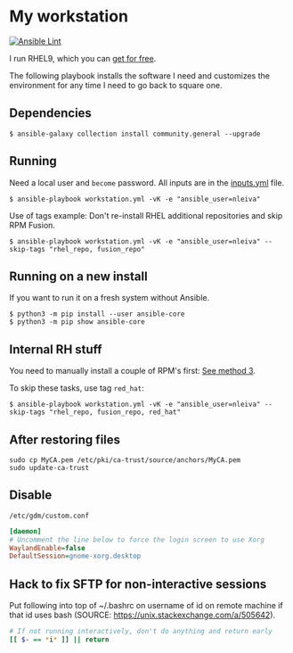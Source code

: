 # My workstation
[![Ansible Lint](https://github.com/nleiva/ansible-workstation/actions/workflows/ansible_lint.yml/badge.svg)](https://github.com/nleiva/ansible-workstation/actions/workflows/ansible_lint.yml)

I run RHEL9, which you can [get for free](https://developers.redhat.com/articles/faqs-no-cost-red-hat-enterprise-linux#general).

The following playbook installs the software I need and customizes the environment for any time I need to go back to square one.

## Dependencies

```
$ ansible-galaxy collection install community.general --upgrade
```

## Running

Need a local user and `become` password. All inputs are in the [inputs.yml](inputs.yml) file.

```
$ ansible-playbook workstation.yml -vK -e "ansible_user=nleiva"
```

Use of tags example: Don't re-install RHEL additional repositories and skip RPM Fusion.

```
$ ansible-playbook workstation.yml -vK -e "ansible_user=nleiva" --skip-tags "rhel_repo, fusion_repo"
```

## Running on a new install

If you want to run it on a fresh system without Ansible.

```
$ python3 -m pip install --user ansible-core
$ python3 -m pip show ansible-core
```

## Internal RH stuff

You need to manually install a couple of RPM's first: [See method 3](https://redhat.service-now.com/help?id=kb_article_view&sysparm_article=KB0005424).

To skip these tasks, use tag `red_hat`:

```
$ ansible-playbook workstation.yml -vK -e "ansible_user=nleiva" --skip-tags "rhel_repo, fusion_repo, red_hat"
```

## After restoring files

```
sudo cp MyCA.pem /etc/pki/ca-trust/source/anchors/MyCA.pem
sudo update-ca-trust
```

## Disable

`/etc/gdm/custom.conf`

```ini
[daemon]
# Uncomment the line below to force the login screen to use Xorg
WaylandEnable=false
DefaultSession=gnome-xorg.desktop
```
## Hack to fix SFTP for non-interactive sessions

Put following into top of ~/.bashrc on username of id on remote machine if that id uses bash (SOURCE: https://unix.stackexchange.com/a/505642).

```bash
# If not running interactively, don't do anything and return early
[[ $- == *i* ]] || return  
```
